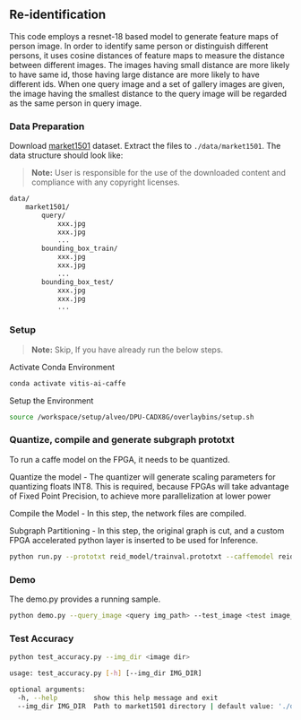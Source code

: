 ## Re-identification

This code employs a resnet-18 based model to generate feature maps of person image. In order to identify same person or distinguish different persons, it uses cosine distances of feature maps to measure the distance between different images. The images having small distance are more likely to have same id, those having large distance are more likely to have different ids. When one query image and a set of gallery images are given, the image having the smallest distance to the query image will be regarded as the same person in query image. 


### Data Preparation

Download [market1501](http://www.diaochapai.com/survey/a61751ca-4210-4df1-a5bb-1e7a71b5262b) dataset. Extract the files to `./data/market1501`. The data structure should look like:
> **Note:** User is responsible for the use of the downloaded content and compliance with any copyright licenses.
```sh
data/
    market1501/
        query/
            xxx.jpg   
            xxx.jpg   
            ...
        bounding_box_train/
            xxx.jpg   
            xxx.jpg   
            ...
        bounding_box_test/
            xxx.jpg   
            xxx.jpg   
            ...
```

### Setup
> **Note:** Skip, If you have already run the below steps.

  Activate Conda Environment
  ```sh
  conda activate vitis-ai-caffe 
  ```

  Setup the Environment

  ```sh
  source /workspace/setup/alveo/DPU-CADX8G/overlaybins/setup.sh
  ```

### Quantize, compile and generate subgraph prototxt

To run a caffe model on the FPGA, it needs to be quantized.

Quantize the model - The quantizer will generate scaling parameters for quantizing floats INT8. This is required, because FPGAs will take advantage of Fixed Point Precision, to achieve more parallelization at lower power

Compile the Model - In this step, the network files are compiled.

Subgraph Partitioning - In this step, the original graph is cut, and a custom FPGA accelerated python layer is inserted to be used for Inference.

```sh
python run.py --prototxt reid_model/trainval.prototxt --caffemodel reid_model/trainval.caffemodel --prepare
```

### Demo

The demo.py provides a running sample. 

```sh
python demo.py --query_image <query img_path> --test_image <test image_path> 
```

### Test Accuracy
```sh
python test_accuracy.py --img_dir <image dir>
```

```sh
usage: test_accuracy.py [-h] [--img_dir IMG_DIR]

optional arguments:
  -h, --help         show this help message and exit
  --img_dir IMG_DIR  Path to market1501 directory | default value: './data'
```
